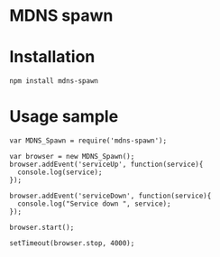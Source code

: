 # MDNS spawn 

# Installation
```
npm install mdns-spawn
```

# Usage sample
```
var MDNS_Spawn = require('mdns-spawn');

var browser = new MDNS_Spawn();
browser.addEvent('serviceUp', function(service){
  console.log(service);
});

browser.addEvent('serviceDown', function(service){
  console.log("Service down ", service);
});

browser.start();

setTimeout(browser.stop, 4000);

```